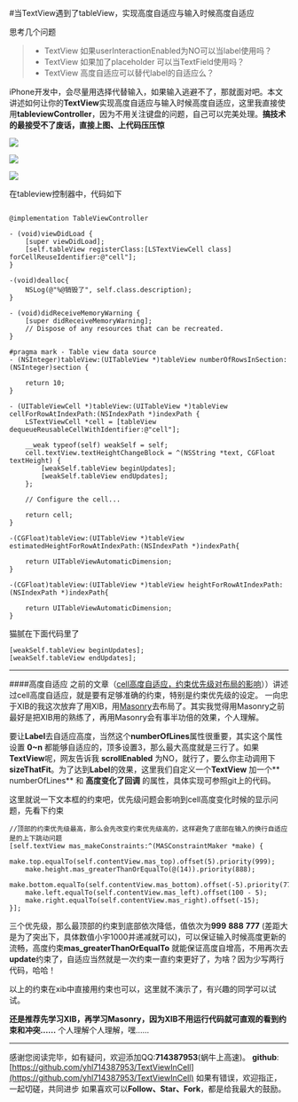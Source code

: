#当TextView遇到了tableView，实现高度自适应与输入时候高度自适应


思考几个问题
> * TextView 如果userInteractionEnabled为NO可以当label使用吗？
> * TextView 如果加了placeholder 可以当TextField使用吗？
> * TextView 高度自适应可以替代label的自适应么？

iPhone开发中，会尽量用选择代替输入，如果输入逃避不了，那就面对吧。本文讲述如何让你的**TextView**实现高度自适应与输入时候高度自适应，这里我直接使用**tableviewController**，因为不用关注键盘的问题，自己可以完美处理。**搞技术的最接受不了废话，直接上图、上代码压压惊**

![](image/top.gif)

![](image/middle.gif)

![](image/bottom.gif)

在tableview控制器中，代码如下

```

@implementation TableViewController

- (void)viewDidLoad {
    [super viewDidLoad];
    [self.tableView registerClass:[LSTextViewCell class] forCellReuseIdentifier:@"cell"];
}

-(void)dealloc{
    NSLog(@"%@销毁了", self.class.description);
}

- (void)didReceiveMemoryWarning {
    [super didReceiveMemoryWarning];
    // Dispose of any resources that can be recreated.
}

#pragma mark - Table view data source
- (NSInteger)tableView:(UITableView *)tableView numberOfRowsInSection:(NSInteger)section {

    return 10;
}

- (UITableViewCell *)tableView:(UITableView *)tableView cellForRowAtIndexPath:(NSIndexPath *)indexPath {
    LSTextViewCell *cell = [tableView dequeueReusableCellWithIdentifier:@"cell"];
  
    __weak typeof(self) weakSelf = self;
    cell.textView.textHeightChangeBlock = ^(NSString *text, CGFloat textHeight) {
        [weakSelf.tableView beginUpdates];
        [weakSelf.tableView endUpdates];
    };
    
    // Configure the cell...
    
    return cell;
}

-(CGFloat)tableView:(UITableView *)tableView estimatedHeightForRowAtIndexPath:(NSIndexPath *)indexPath{

    return UITableViewAutomaticDimension;
}

-(CGFloat)tableView:(UITableView *)tableView heightForRowAtIndexPath:(NSIndexPath *)indexPath{
    
    return UITableViewAutomaticDimension;
}

```

猫腻在下面代码里了

```
[weakSelf.tableView beginUpdates];
[weakSelf.tableView endUpdates];

```


***
####高度自适应
之前的文章（[cell高度自适应，约束优先级对布局的影响](http://www.jianshu.com/p/9951f4ed1141)））讲述过cell高度自适应，就是要有足够准确的约束，特别是约束优先级的设定。
一向忠于XIB的我这次放弃了用XIB，用[Masonry](https://github.com/SnapKit/Masonry)去布局了。其实我觉得用Masonry之前最好是把XIB用的熟练了，再用Masonry会有事半功倍的效果，个人理解。

要让**Label**去自适应高度，当然这个**numberOfLines**属性很重要，其实这个属性设置 **0~n** 都能够自适应的，顶多设置3，那么最大高度就是三行了。如果**TextView**呢，网友告诉我  **scrollEnabled** 为NO，就行了，要么你主动调用下**sizeThatFit**。为了达到**Label**的效果，这里我们自定义一个**TextView** 加一个** numberOfLines** 和 **高度变化了回调** 的属性，具体实现可参照git上的代码。

这里就说一下文本框的约束吧，优先级问题会影响到cell高度变化时候的显示问题，先看下约束

```
//顶部的约束优先级最高，那么会先改变约束优先级高的，这样避免了底部在输入的换行自适应是的上下跳动问题
[self.textView mas_makeConstraints:^(MASConstraintMaker *make) {
    make.top.equalTo(self.contentView.mas_top).offset(5).priority(999);
    make.height.mas_greaterThanOrEqualTo(@(14)).priority(888);
    make.bottom.equalTo(self.contentView.mas_bottom).offset(-5).priority(777);
    make.left.equalTo(self.contentView.mas_left).offset(100 - 5);
    make.right.equalTo(self.contentView.mas_right).offset(-15);
}];

```

三个优先级，那么最顶部的约束到底部依次降低，值依次为**999** **888** **777** (差距大是为了突出下，具体数值小宇1000并递减就可以)，可以保证输入时候高度更新的流畅，高度约束**mas_greaterThanOrEqualTo** 就能保证高度自增高，不用再次去**update**约束了，自适应当然就是一次约束一直约束更好了，为啥？因为少写两行代码，哈哈！

以上的约束在xib中直接用约束也可以，这里就不演示了，有兴趣的同学可以试试。

**还是推荐先学习XIB，再学习Masonry，因为XIB不用运行代码就可直观的看到约束和冲突……** 个人理解个人理解，嘿……



***

感谢您阅读完毕，如有疑问，欢迎添加QQ:**714387953**(蜗牛上高速)。
**github**:[https://github.com/yhl714387953/TextViewInCell](https://github.com/yhl714387953/TextViewInCell)
如果有错误，欢迎指正，一起切磋，共同进步
如果喜欢可以**Follow、Star、Fork**，都是给我最大的鼓励。


